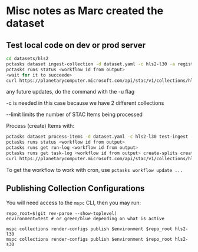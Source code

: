 # Misc notes as Marc created the dataset

## Test local code on dev or prod server

```bash
cd datasets/hls2
pctasks dataset ingest-collection -d dataset.yaml -c hls2-l30 -a registry pccomponents --submit
pctasks runs status <workflow id from output>
<wait for it to succeede>
curl https://planetarycomputer.microsoft.com/api/stac/v1/collections/hls2-l30
```

any future updates, do the command with the -u flag

-c is needed in this case because we have 2 different collections

--limit limits the number of STAC Items being processed

Process (create) Items with:

```bash
pctasks dataset process-items -d dataset.yaml -c hls2-l30 test-ingest -a registry pccomponents.azurecr.io --limit 100 --submit
pctasks runs status <workflow id from output>
pctasks runs get run-log <workflow id from output>
pctasks runs get task-log <workflow id from output> create-splits create-splits -p 0
curl https://planetarycomputer.microsoft.com/api/stac/v1/collections/hls2-l30/items
```

To get the workflow to work with cron, use `pctasks workflow update ...`

## Publishing Collection Configurations

You will need access to the `mspc` CLI, then you may run:

```shell
repo_root=$(git rev-parse --show-toplevel)
environment=test # or green/blue depending on what is active

mspc collections render-configs publish $environment $repo_root hls2-l30
mspc collections render-configs publish $environment $repo_root hls2-s30
```
